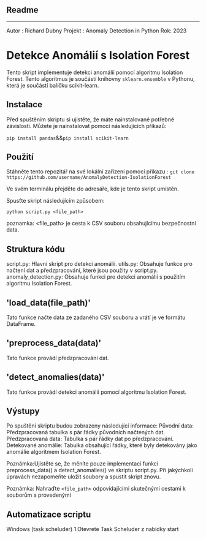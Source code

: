 ## Readme ##
------------
Autor : Richard Dubny
Projekt : Anomaly Detection in Python
Rok: 2023

# Detekce Anomálií s Isolation Forest

Tento skript implementuje detekci anomálií pomocí algoritmu Isolation Forest.
Tento algoritmus je součástí knihovny `sklearn.ensemble` v Pythonu, která je součástí balíčku scikit-learn.

## Instalace

Před spuštěním skriptu si ujistěte, že máte nainstalované potřebné závislosti. 
Můžete je nainstalovat pomocí následujících příkazů:

`pip install pandas`&&`pip install scikit-learn`
 
## Použití
Stáhněte tento repozitář na své lokální zařízení pomocí příkazu :
`git clone https://github.com/username/AnomalyDetection-IsolationForest`

Ve svém terminálu přejděte do adresáře, kde je tento skript umístěn.

Spusťte skript následujícím způsobem:

`python script.py <file_path>`

poznamka: <file_path> je cesta k CSV souboru obsahujícímu bezpečnostní data.

## Struktura kódu
script.py: Hlavní skript pro detekci anomálií.
utils.py: Obsahuje funkce pro načtení dat a předzpracování, které jsou použity v script.py.
anomaly_detection.py: Obsahuje funkci pro detekci anomálií s použitím algoritmu Isolation Forest.

## 'load_data(file_path)'
Tato funkce načte data ze zadaného CSV souboru a vrátí je ve formátu DataFrame.

## 'preprocess_data(data)'
Tato funkce provádí předzpracování dat. 

## 'detect_anomalies(data)'
Tato funkce provádí detekci anomálií pomocí algoritmu Isolation Forest. 

## Výstupy
Po spuštění skriptu budou zobrazeny následující informace:
Původní data: Předzpracovaná tabulka s pár řádky původních načtených dat.
Předzpracovaná data: Tabulka s pár řádky dat po předzpracování.
Detekované anomálie: Tabulka obsahující řádky, které byly detekovány jako anomálie algoritmem Isolation Forest.

Poznámka:Ujistěte se, že měníte pouze implementaci funkcí preprocess_data() a detect_anomalies() ve skriptu script.py. Při jakýchkoli úpravách nezapomeňte uložit soubory a spustit skript znovu.

Poznámka: Nahraďte `<file_path>` odpovídajícími skutečnými cestami k souborům a provedenými 

## Automatizace scriptu
Windows (task scheluder)
1.Otevrete Task Scheluder z nabidky start
